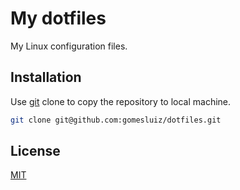 # My dotfiles
My Linux configuration files.

## Installation

Use [git](https://git-scm.com/) clone to copy the repository to local machine.

```bash
git clone git@github.com:gomesluiz/dotfiles.git 
```

## License
[MIT](https://choosealicense.com/licenses/mit/)
